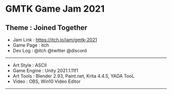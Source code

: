 # GMTK Game Jam 2021 
## Theme : Joined Together

- Jam Link : https://itch.io/jam/gmtk-2021
- Game Page : itch
- Dev Log : @itch @twitter @discord

---

- Art Style : ASCII
- Game Engine : Unity 2021.1.11f1
- Art Tools : Blender 2.93, Paint.net, Krita 4.4.5, YADA TooL
- Video : OBS, Win10 Video Editor

---
